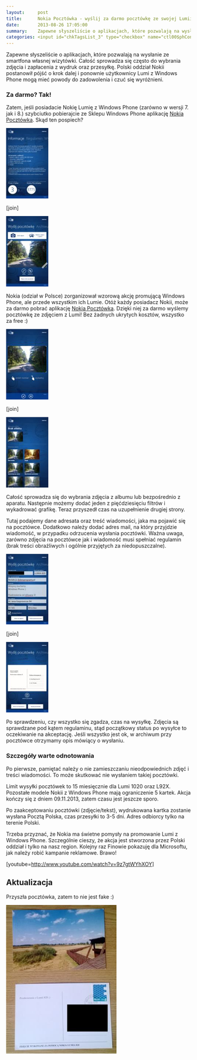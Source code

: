 ```yaml
---
layout:     post
title:      Nokia Pocztówka - wyślij za darmo pocztówkę ze swojej Lumii!
date:       2013-08-26 17:05:00
summary:    Zapewne słyszeliście o aplikacjach, które pozwalają na wysłanie ze smartfona własnej wizytówki. Całość sprowadza się często do wybrania zdjęcia i zapłacenia z wydruk oraz przesyłkę. Polski oddział Nokii postanowił pójść o krok dalej i ponownie użytkownicy Lumi z Windows Phone mogą mieć powody do zad...
categories: <input id="chkTagsList_3" type="checkbox" name="ctl00$phContentRight$chkTagsList$chkTagsList_3" checked="checked" value="8"><label for="chkTagsList_3">oprogramowanie</label> <input id="chkTagsList_8" type="checkbox" name="ctl00$phContentRight$chkTagsList$chkTagsList_8" checked="checked" value="256"><label for="chkTagsList_8">urządzenia mobilne</label>
---
```




Zapewne słyszeliście o aplikacjach, które pozwalają na wysłanie ze smartfona własnej wizytówki. Całość sprowadza się często do wybrania zdjęcia i zapłacenia z wydruk oraz przesyłkę. Polski oddział Nokii postanowił pójść o krok dalej i ponownie użytkownicy Lumi z Windows Phone mogą mieć powody do zadowolenia i czuć się wyróżnieni.



### Za darmo? Tak!



Zatem, jeśli posiadacie Nokię Lumię z Windows Phone (zarówno w wersji 7. jak i 8.) szybciutko pobierajcie ze Sklepu Windows Phone aplikację [Nokia Pocztówka](http://www.windowsphone.com/pl-pl/store/app/nokia-poczt%F3wka/e5d1ccef-01c6-455c-8b1a-01133ffb0acb). Skąd ten pospiech?



![desk](https://raw.githubusercontent.com/djfoxer/djfoxer.github.io/master/_img/2013-8-26-_81_/g_-_288x192_-_-_45962x20130825001444_0.jpg)

[join]

![desk](https://raw.githubusercontent.com/djfoxer/djfoxer.github.io/master/_img/2013-8-26-_81_/g_-_288x192_-_-_45962x20130825001445_0.jpg)



Nokia (odział w Polsce) zorganizował wzorową akcję promującą Windows Phone, ale przede wszystkim ich Lumie. Otóż każdy posiadacz Nokii, może za darmo pobrać aplikację  [Nokia Pocztówka](http://www.windowsphone.com/pl-pl/store/app/nokia-poczt%F3wka/e5d1ccef-01c6-455c-8b1a-01133ffb0acb). Dzięki niej za darmo wyślemy pocztówkę ze zdjęciem z Lumi! Bez żadnych ukrytych kosztów, wszystko za free :)



![desk](https://raw.githubusercontent.com/djfoxer/djfoxer.github.io/master/_img/2013-8-26-_81_/g_-_288x192_-_-_45962x20130825001446_0.jpg)

[join]

![desk](https://raw.githubusercontent.com/djfoxer/djfoxer.github.io/master/_img/2013-8-26-_81_/g_-_288x192_-_-_45962x20130825001447_0.jpg)



Całość sprowadza się do wybrania zdjęcia z albumu lub bezpośrednio z aparatu. Następnie możemy dodać jeden z pięćdziesięciu filtrów i wykadrować grafikę. Teraz przyszedł czas na uzupełnienie drugiej strony. 


Tutaj podajemy dane adresata oraz treść wiadomości, jaka ma pojawić się na pocztówce. Dodatkowo należy dodać adres mail, na który przyjdzie wiadomość, w przypadku odrzucenia wysłania pocztówki. Ważna uwaga, zarówno zdjęcia na pocztówce jak i wiadomość musi spełniać regulamin (brak treści obraźliwych i ogólnie przyjętych za niedopuszczalne).



![desk](https://raw.githubusercontent.com/djfoxer/djfoxer.github.io/master/_img/2013-8-26-_81_/g_-_288x192_-_-_45962x20130825001450_0.jpg)

[join]

![desk](https://raw.githubusercontent.com/djfoxer/djfoxer.github.io/master/_img/2013-8-26-_81_/g_-_288x192_-_-_45962x20130825001451_0.jpg)



Po sprawdzeniu, czy wszystko się zgadza, czas na wysyłkę. Zdjęcia są sprawdzane pod kątem regulaminu, stąd początkowy status po wysyłce to oczekiwanie na akceptację. Jeśli wszystko jest ok, w archiwum przy pocztówce otrzymamy opis mówiący o wysłaniu.





### Szczegóły warte odnotowania



Po pierwsze, pamiętać należy o nie zamieszczaniu nieodpowiednich zdjęć i treści wiadomości. To może skutkować nie wysłaniem takiej pocztówki. 

Limit wysyłki pocztówek to 15 miesięcznie dla Lumi 1020 oraz L92X. Pozostałe modele Nokii z Windows Phone mają ograniczenie 5 kartek. Akcja kończy się z dniem 09.11.2013, zatem czasu jest jeszcze sporo. 

Po zaakceptowaniu pocztówki (zdjęcie/tekst), wydrukowana kartka zostanie wysłana Pocztą Polska, czas przesyłki to 3-5 dni. Adres odbiorcy tylko na terenie Polski.

Trzeba przyznać, że Nokia ma świetne pomysły na promowanie Lumi z Windows Phone. Szczególnie cieszy, że akcja jest stworzona przez Polski oddział i tylko na nasz region. Kolejny raz Finowie pokazuję dla Microsoftu, jak należy robić kampanie reklamowe. Brawo!

[youtube=http://www.youtube.com/watch?v=9z7gtWYhXOY]




## Aktualizacja

 
Przyszła pocztówka, zatem to nie jest fake :)


![desk](https://raw.githubusercontent.com/djfoxer/djfoxer.github.io/master/_img/2013-8-26-_81_/g_-_608x405_-_-_45962x20130828171946_0.jpg)

